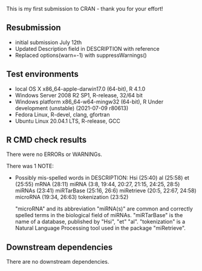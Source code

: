 This is my first submission to CRAN - thank you for your effort!

## Resubmission

* initial submission July 12th
* Updated Description field in DESCRIPTION with reference
* Replaced options(warn=-1) with suppressWarnings()

## Test environments

* local OS X x86_64-apple-darwin17.0 (64-bit), R 4.1.0
* Windows Server 2008 R2 SP1, R-release, 32/64 bit 
* Windows platform x86_64-w64-mingw32 (64-bit), R Under development (unstable) 
(2021-07-09 r80613)
* Fedora Linux, R-devel, clang, gfortran
* Ubuntu Linux 20.04.1 LTS, R-release, GCC

## R CMD check results

There were no ERRORs or WARNINGs.

There was 1 NOTE:

* Possibly mis-spelled words in DESCRIPTION:
  Hsi (25:40)
  al (25:58)
  et (25:55)
  mRNA (28:11)
  miRNA (3:8, 19:44, 20:27, 21:15, 24:25, 28:5)
  miRNAs (23:41)
  miRTarBase (25:16, 26:6)
  miRetrieve (20:5, 22:67, 24:58)
  microRNA (19:34, 26:63)
  tokenization (23:52)
  
  "microRNA" and its abbreviation "miRNA(s)" are common and correctly spelled 
  terms in the biological field of miRNAs. "miRTarBase" is the name of a
  database, published by "Hsi", "et" "al". "tokenization" is a Natural
  Language Processing tool used in the package "miRetrieve".
  
 ## Downstream dependencies
 
 There are no downstream dependencies.
